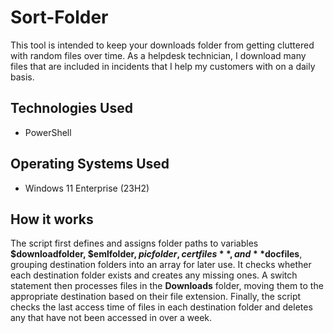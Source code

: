 # Sort-Folder
This tool is intended to keep your downloads folder from getting cluttered with random files over time. As a helpdesk technician, I download many files that are included in incidents that I help my customers with on a daily basis.

## Technologies Used
- PowerShell


## Operating Systems Used
- Windows 11 Enterprise (23H2)

## How it works
The script first defines and assigns folder paths to variables **$downloadfolder, $emlfolder, $picfolder, certfiles**, and **$docfiles**, grouping destination folders into an array for later use. It checks whether each destination folder exists and creates any missing ones. A switch statement then processes files in the **Downloads** folder, moving them to the appropriate destination based on their file extension. Finally, the script checks the last access time of files in each destination folder and deletes any that have not been accessed in over a week.
